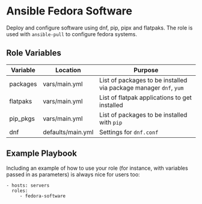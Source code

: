 Ansible Fedora Software
=========

Deploy and configure software using dnf, pip, pipx and flatpaks. The role is used with `ansible-pull` to configure fedora systems.

Role Variables
--------------
|Variable | Location | Purpose |
|---------|----------|---------|
|packages | vars/main.yml | List of packages to be installed via package manager `dnf`, `yum` |
|flatpaks | vars/main.yml | List of flatpak applications to get installed |
|pip_pkgs | vars/main.yml | List of packages to be installed with `pip` |
|dnf | defaults/main.yml | Settings for `dnf.conf` |

Example Playbook
----------------

Including an example of how to use your role (for instance, with variables passed in as parameters) is always nice for users too:

    - hosts: servers
      roles:
         - fedora-software
